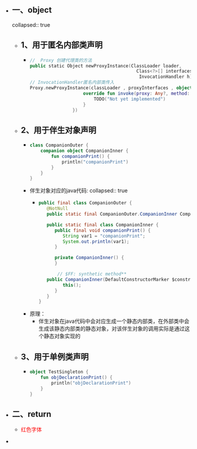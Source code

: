 - ## 一、object
  collapsed:: true
	- ## 1、用于匿名内部类声明
		- ```kotlin
		  //  Proxy 创建代理类的方法
		  public static Object newProxyInstance(ClassLoader loader,
		                                          Class<?>[] interfaces,
		                                           InvocationHandler h)
		  // InvocationHandler匿名内部类传入
		  Proxy.newProxyInstance(classLoader , proxyInterfaces , object :InvocationHandler{
		                      override fun invoke(proxy: Any?, method: Method?, args: Array<out Any>?): Any {
		                          TODO("Not yet implemented")
		                      }
		                  })
		  ```
	- ## 2、用于伴生对象声明
		- ```kotlin
		  class CompanionOuter {
		      companion object CompanionInner {
		          fun companionPrint() {
		              println("companionPrint")
		          }
		      }
		  }
		  
		  ```
		- 伴生对象对应的java代码:
		  collapsed:: true
			- ```java
			  public final class CompanionOuter {
			     @NotNull
			     public static final CompanionOuter.CompanionInner CompanionInner = new CompanionOuter.CompanionInner((DefaultConstructorMarker)null);
			  
			     public static final class CompanionInner {
			        public final void companionPrint() {
			           String var1 = "companionPrint";
			           System.out.println(var1);
			        }
			  
			        private CompanionInner() {
			        }
			  
			         // $FF: synthetic method**
			     public CompanionInner(DefaultConstructorMarker $constructor_marker) {
			           this();
			        }
			     }
			  }
			  ```
		- 原理：
			- 伴生对象在java代码中会对应生成一个静态内部类，在外部类中会生成该静态内部类的静态对象，对该伴生对象的调用实际是通过这个静态对象实现的
	- ## 3、用于单例类声明
		- ```kotlin
		  object TestSingleton {
		      fun objDeclarationPrint() {
		          println("objDeclarationPrint")
		      }
		  }
		  ```
- ## 二、return
	- <p style="color:red">红色字体</p>
-